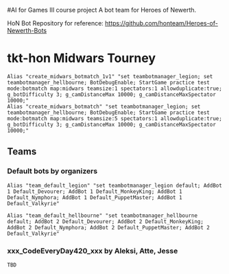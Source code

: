 #AI for Games III course project
A bot team for Heroes of Newerth. 

HoN Bot Repository for reference: https://github.com/honteam/Heroes-of-Newerth-Bots

# tkt-hon Midwars Tourney

    Alias "create_midwars_botmatch_1v1" "set teambotmanager_legion; set teambotmanager_hellbourne; BotDebugEnable; StartGame practice test mode:botmatch map:midwars teamsize:1 spectators:1 allowduplicate:true; g_botDifficulty 3; g_camDistanceMax 10000; g_camDistanceMaxSpectator 10000;"
    Alias "create_midwars_botmatch" "set teambotmanager_legion; set teambotmanager_hellbourne; BotDebugEnable; StartGame practice test mode:botmatch map:midwars teamsize:5 spectators:1 allowduplicate:true; g_botDifficulty 3; g_camDistanceMax 10000; g_camDistanceMaxSpectator 10000;"

## Teams

### Default bots by organizers

    Alias "team_default_legion" "set teambotmanager_legion default; AddBot 1 Default_Devourer; AddBot 1 Default_MonkeyKing; AddBot 1 Default_Nymphora; AddBot 1 Default_PuppetMaster; AddBot 1 Default_Valkyrie"

    Alias "team_default_hellbourne" "set teambotmanager_hellbourne default; AddBot 2 Default_Devourer; AddBot 2 Default_MonkeyKing; AddBot 2 Default_Nymphora; AddBot 2 Default_PuppetMaster; AddBot 2 Default_Valkyrie"

### xxx_CodeEveryDay420_xxx by Aleksi, Atte, Jesse
    TBD
